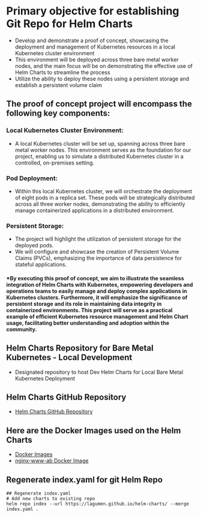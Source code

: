 # Primary objective for establishing Git Repo for Helm Charts
- Develop and demonstrate a proof of concept, showcasing the deployment and management of Kubernetes resources in a local Kubernetes cluster environment
- This environment will be deployed across three bare metal worker nodes, and the main focus will be on demonstrating the effective use of Helm Charts to streamline the process
- Utilize the ability to deploy these nodes using a persistent storage and establish a persistent volume claim

## The proof of concept project will encompass the following key components:

### Local Kubernetes Cluster Environment: 
- A local Kubernetes cluster will be set up, spanning across three bare metal worker nodes. This environment serves as the foundation for our project, enabling us to simulate a distributed Kubernetes cluster in a controlled, on-premises setting.

### Pod Deployment: 
- Within this local Kubernetes cluster, we will orchestrate the deployment of eight pods in a replica set. These pods will be strategically distributed across all three worker nodes, demonstrating the ability to efficiently manage containerized applications in a distributed environment.

### Persistent Storage: 
- The project will highlight the utilization of persistent storage for the deployed pods. 
- We will configure and showcase the creation of Persistent Volume Claims (PVCs), emphasizing the importance of data persistence for stateful applications.

#### *By executing this proof of concept, we aim to illustrate the seamless integration of Helm Charts with Kubernetes, empowering developers and operations teams to easily manage and deploy complex applications in Kubernetes clusters. Furthermore, it will emphasize the significance of persistent storage and its role in maintaining data integrity in containerized environments. This project will serve as a practical example of efficient Kubernetes resource management and Helm Chart usage, facilitating better understanding and adoption within the community.

## Helm Charts Repository for Bare Metal Kubernetes - Local Development
- Designated repository to host Dev Helm Charts for Local Bare Metal Kubernetes Deployment

## Helm Charts GitHub Repository
- [Helm Charts GitHub Repository](https://github.com/lagumen/helm-charts)

## Here are the Docker Images used  on the Helm Charts
- [Docker Images](https://github.com/lagumen?tab=packages)
- [nginx-www-ab Docker Image](https://github.com/users/lagumen/packages/container/package/nginx-www-ab)

## Regenerate index.yaml for git Helm Repo
```t
## Regenerate index.yaml
# Add new charts to existing repo
helm repo index --url https://lagumen.github.io/helm-charts/ --merge index.yaml .

```
